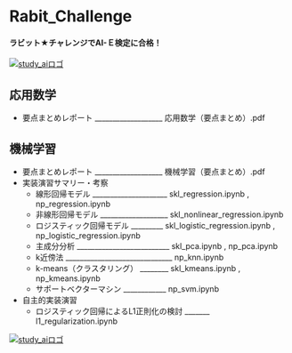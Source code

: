 # Rabit_Challenge
#### ラビット★チャレンジでAI-Ｅ検定に合格！
[![study_aiロゴ](http://ai999.careers/bnr_jdla.png)](http://study-ai.com/jdla/)
## 応用数学
- 要点まとめレポート ___________________ 応用数学（要点まとめ）.pdf

## 機械学習
- 要点まとめレポート ___________________ 機械学習（要点まとめ）.pdf
- 実装演習サマリー・考察
  - 線形回帰モデル _____________________ skl_regression.ipynb , np_regression.ipynb
  - 非線形回帰モデル ___________________ skl_nonlinear_regression.ipynb
  - ロジスティック回帰モデル _________ skl_logistic_regression.ipynb , np_logistic_regression.ipynb
  - 主成分分析 __________________________ skl_pca.ipynb , np_pca.ipynb
  - k近傍法 ______________________________ np_knn.ipynb
  - k-means（クラスタリング） ________ skl_kmeans.ipynb , np_kmeans.ipynb
  - サポートベクターマシン ____________ np_svm.ipynb
- 自主的実装演習
  - ロジスティック回帰によるL1正則化の検討 _______ l1_regularization.ipynb

[![study_aiロゴ](http://ai999.careers/bnr_jdla.png)](http://study-ai.com/jdla/)
